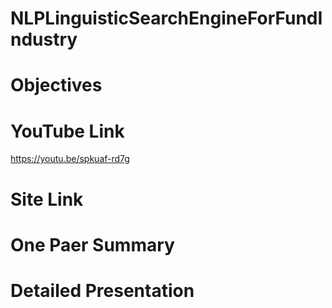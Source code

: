 # NLPLinguisticSearchEngineForFundIndustry
# Objectives
# YouTube Link
https://youtu.be/spkuaf-rd7g
# Site Link
# One Paer Summary

# Detailed Presentation
